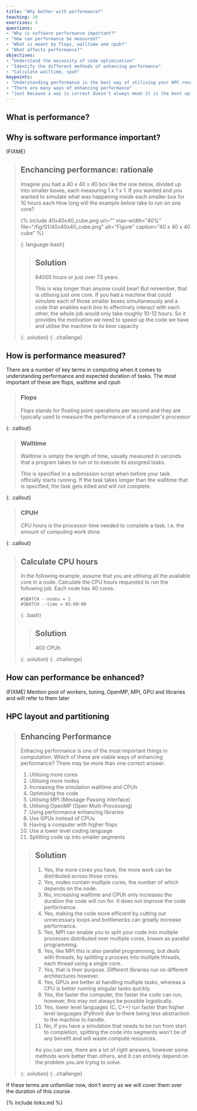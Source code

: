 ```yaml
---
title: "Why bother with performance?"
teaching: 10
exercises: 5
questions:
- "Why is software performance important?"
- "How can performance be measured?"
- "What is meant by flops, walltime and cpuh?"
- "What affects performance?"
objectives:
- "Understand the necessity of code optimisation"
- "Identify the different methods of enhancing performance"
- "Calculate walltime, cpuh"
keypoints:
- "Understanding performance is the best way of utilising your HPC resources"
- "There are many ways of enhancing performance"
- "Just because a way is correct doesn't always mean it is the best option"
---
```


## What is performance?



## Why is software performance important?

(FIXME)

> ## Enchancing performance: rationale
>
> Imagine you had a 40 x 40 x 40 box like the one below, divided up into smaller boxes, each measuring 1 x 1 x 1. If you wanted and you wanted to simulate what was happening inside each smaller box for 10 hours each How long will the example below take to run on one core?
>
> {% include 40x40x40_cube.png url="" max-width="40%" file="/fig/01/40x40x40_cube.png" alt="Figure" caption="40 x 40 x 40 cube" %}
> 
> {: language-bash}
> 
>> ## Solution
>> 
>> 64000 hours or just over 73 years.
>>
>> This is way longer than anyone could bear! But remember, that is utilising just one core. If you had a machine that could simulate each of those smaller boxes simultaneously and a code that enables each box to effectively interact with each other, the whole job would only take roughly 10-12 hours. So it provides the motivation we need to speed up the code we have and utilise the machine to its best capacity
>>
>{: .solution}
{: .challenge}

## How is performance measured?

There are a number of key terms in computing when it comes to understanding performance and expected duration of tasks. The most important of these are flops, walltime and cpuh

> ### Flops
>
> Flops stands for floating point operations per second and they are typically used to measure the performance of a computer's processor
>
{: .callout}


> ### Walltime
> 
> Walltime is simply the length of time, usually measured in seconds that a program takes to run or to execute its assigned tasks. 
>
> This is specified in a submission script when before your task officially starts running. If the task takes longer than the walltime that is specified, the task gets killed and will not complete.
>
{: .callout}

> ### CPUH
>
> CPU hours is the processor time needed to complete a task, i.e. the amount of computing work done. 
>
>
{: .callout}


> ## Calculate CPU hours
> 
> In the following example, assume that you are utilising all the available core in a node. Calculate the CPU hours requested to run the following job. Each node has 40 cores.
> 
> ```
> #SBATCH --nodes = 2
> #SBATCH --time = 05:00:00
> ```
> {: .bash}
> 
> > ## Solution
> >
> > 400 CPUh.
> >
> > 
> > 
>{: .solution}
{: .challenge}

## How can performance be enhanced?

(FIXME) Mention pool of workers, tuning, OpenMP, MPI, GPU and libraries and will refer to them later

## HPC layout and partitioning

> ## Enhancing Performance
>
> Enhacing performance is one of the most important things in computation. Which of these are viable ways of enhancing performance? There may be more than one correct answer.
>
> 1. Utilising more cores
> 2. Utilising more nodes
> 3. Increasing the simulation walltime and CPUh
> 4. Optimising the code
> 5. Utilising MPI (Message Passing Interface)
> 6. Utilising OpenMP (Open Multi-Processing)
> 7. Using performance enhancing libraries
> 8. Use GPUs instead of CPUs
> 9. Having a computer with higher flops
> 10. Use a lower level coding language
> 11. Splitting code up into smaller segments
> 
> > ## Solution
> > 1. Yes, the more cores you have, the more work can be distributed across those cores.
> > 2. Yes, nodes contain multiple cores, the number of which depends on the node. 
> > 3. No, increasing walltime and CPUh only increases the duration the code will run for. It does not improve the code performance.
> > 4. Yes, making the code more efficient by cutting out unnecessary loops and bottlenecks can greatly increase performance.
> > 5. Yes, MPI can enable you to split your code into multiple processes distributed over multiple cores, known as parallel programming.
> > 6. Yes, like MPI this is also parallel programming, but deals with threads, by splitting a process into multiple threads, each thread using a single core.
> > 7. Yes, that is their purpose. Different libraries run on different architectures however.
> > 8. Yes, GPUs are better at handling multiple tasks, whereas a CPU is better running singular tasks quickly.
> > 9. Yes, the faster the computer, the faster the code can run, however, this may not always be possible logistically.
> > 10. Yes, lower level languages (C, C++) run faster than higher level languages (Python) due to there being less abstraction to the machine to handle.
> > 11. No, if you have a simulation that needs to be run from start to completion, splitting the code into segments won't be of any benefit and will waste compute resources.
> >
> > As you can see, there are a lot of right answers, however some methods work better than others, and it can entirely depend on the problem you are trying to solve.
> >
>{: .solution}
{: .challenge}

If these terms are unfamiliar now, don't worry as we will cover them over the duration of this course.

{% include links.md %}
